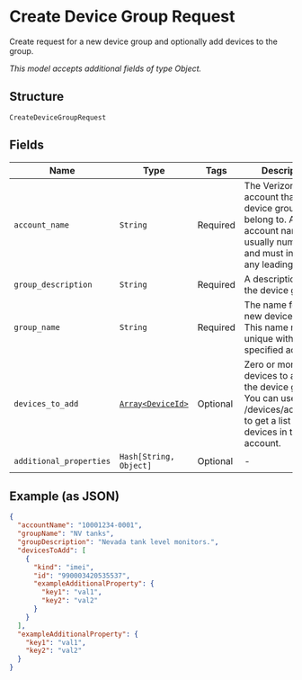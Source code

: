 
# Create Device Group Request

Create request for a new device group and optionally add devices to the group.

*This model accepts additional fields of type Object.*

## Structure

`CreateDeviceGroupRequest`

## Fields

| Name | Type | Tags | Description |
|  --- | --- | --- | --- |
| `account_name` | `String` | Required | The Verizon billing account that the device group will belong to. An account name is usually numeric, and must include any leading zeros. |
| `group_description` | `String` | Required | A description for the device group. |
| `group_name` | `String` | Required | The name for the new device group. This name must be unique within the specified account. |
| `devices_to_add` | [`Array<DeviceId>`](../../doc/models/device-id.md) | Optional | Zero or more devices to add to the device group. You can use POST /devices/actions/list to get a list of all devices in the account. |
| `additional_properties` | `Hash[String, Object]` | Optional | - |

## Example (as JSON)

```json
{
  "accountName": "10001234-0001",
  "groupName": "NV tanks",
  "groupDescription": "Nevada tank level monitors.",
  "devicesToAdd": [
    {
      "kind": "imei",
      "id": "990003420535537",
      "exampleAdditionalProperty": {
        "key1": "val1",
        "key2": "val2"
      }
    }
  ],
  "exampleAdditionalProperty": {
    "key1": "val1",
    "key2": "val2"
  }
}
```

